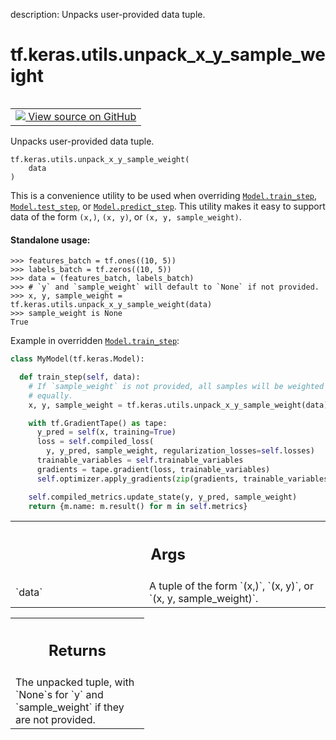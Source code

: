 description: Unpacks user-provided data tuple.

<div itemscope itemtype="http://developers.google.com/ReferenceObject">
<meta itemprop="name" content="tf.keras.utils.unpack_x_y_sample_weight" />
<meta itemprop="path" content="Stable" />
</div>

# tf.keras.utils.unpack_x_y_sample_weight

<!-- Insert buttons and diff -->

<table class="tfo-notebook-buttons tfo-api nocontent" align="left">
<td>
  <a target="_blank" href="https://github.com/keras-team/keras/tree/v2.7.0/keras/engine/data_adapter.py#L1520-L1581">
    <img src="https://www.tensorflow.org/images/GitHub-Mark-32px.png" />
    View source on GitHub
  </a>
</td>
</table>



Unpacks user-provided data tuple.

<pre class="devsite-click-to-copy prettyprint lang-py tfo-signature-link">
<code>tf.keras.utils.unpack_x_y_sample_weight(
    data
)
</code></pre>



<!-- Placeholder for "Used in" -->

This is a convenience utility to be used when overriding
<a href="../../../tf/keras/Model.md#train_step"><code>Model.train_step</code></a>, <a href="../../../tf/keras/Model.md#test_step"><code>Model.test_step</code></a>, or <a href="../../../tf/keras/Model.md#predict_step"><code>Model.predict_step</code></a>.
This utility makes it easy to support data of the form `(x,)`,
`(x, y)`, or `(x, y, sample_weight)`.

#### Standalone usage:



```
>>> features_batch = tf.ones((10, 5))
>>> labels_batch = tf.zeros((10, 5))
>>> data = (features_batch, labels_batch)
>>> # `y` and `sample_weight` will default to `None` if not provided.
>>> x, y, sample_weight = tf.keras.utils.unpack_x_y_sample_weight(data)
>>> sample_weight is None
True
```

Example in overridden <a href="../../../tf/keras/Model.md#train_step"><code>Model.train_step</code></a>:

```python
class MyModel(tf.keras.Model):

  def train_step(self, data):
    # If `sample_weight` is not provided, all samples will be weighted
    # equally.
    x, y, sample_weight = tf.keras.utils.unpack_x_y_sample_weight(data)

    with tf.GradientTape() as tape:
      y_pred = self(x, training=True)
      loss = self.compiled_loss(
        y, y_pred, sample_weight, regularization_losses=self.losses)
      trainable_variables = self.trainable_variables
      gradients = tape.gradient(loss, trainable_variables)
      self.optimizer.apply_gradients(zip(gradients, trainable_variables))

    self.compiled_metrics.update_state(y, y_pred, sample_weight)
    return {m.name: m.result() for m in self.metrics}
```

<!-- Tabular view -->
 <table class="responsive fixed orange">
<colgroup><col width="214px"><col></colgroup>
<tr><th colspan="2"><h2 class="add-link">Args</h2></th></tr>

<tr>
<td>
`data`
</td>
<td>
A tuple of the form `(x,)`, `(x, y)`, or `(x, y, sample_weight)`.
</td>
</tr>
</table>



<!-- Tabular view -->
 <table class="responsive fixed orange">
<colgroup><col width="214px"><col></colgroup>
<tr><th colspan="2"><h2 class="add-link">Returns</h2></th></tr>
<tr class="alt">
<td colspan="2">
The unpacked tuple, with `None`s for `y` and `sample_weight` if they are not
provided.
</td>
</tr>

</table>

